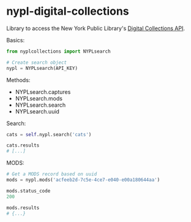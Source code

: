 nypl-digital-collections
========================

Library to access the New York Public Library's [Digital Collections API](http://api.repo.nypl.org).

Basics: 

````python
from nyplcollections import NYPLsearch

# Create search object
nypl = NYPLsearch(API_KEY)
````

Methods:
* NYPLsearch.captures
* NYPLsearch.mods
* NYPLsearch.search
* NYPLsearch.uuid

Search:

````python
cats = self.nypl.search('cats')

cats.results
# [...]
````

MODS:

````python
# Get a MODS record based on uuid
mods = nypl.mods('acfeeb2d-7c5e-4ce7-e040-e00a180644aa')

mods.status_code
200

mods.results
# {...}
````
